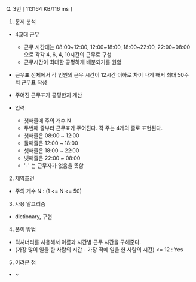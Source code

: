 Q. 3번 [ 113164 KB/116 ms ]

1. 문제 분석
- 4교대 근무
  - 근무 시간대는 08:00~12:00, 12:00~18:00, 18:00~22:00, 22:00~08:00 으로 각각 4, 6, 4, 10시간의 근무로 구성
  - 근무시간이 최대한 공평하게 배분되기를 원함
- 근무표 전체에서 각 인원의 근무 시간이 12시간 이하로 차이 나게 해서 최대 50주 치 근무표 작성
- 주어진 근무표가 공평한지 계산

- 입력
  - 첫째줄에 주의 개수 N
  - 두번째 줄부터 근무표가 주어진다. 각 주는 4개의 줄로 표현된다.
  - 첫째줄은 08:00 ~ 12:00
  - 둘째줄은 12:00 ~ 18:00
  - 셋째줄은 18:00 ~ 22:00
  - 넷째줄은 22:00 ~ 08:00
  - '-' 는 근무자가 없음을 뜻함

2. 제약조건
- 주의 개수 N : (1 <= N <= 50)

3. 사용 알고리즘
- dictionary, 구현

4. 풀이 방법
- 딕셔너리를 사용해서 이름과 시간별 근무 시간을 구해준다.
- (가장 많이 일을 한 사람의 시간 - 가장 적에 일을 한 사람의 시간) <= 12 : Yes

5. 어려운 점
- ~